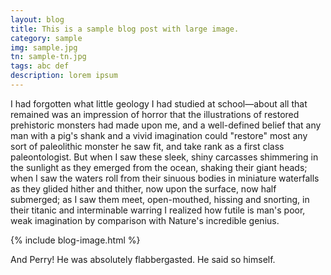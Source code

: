 ```yaml
---
layout: blog
title: This is a sample blog post with large image.
category: sample
img: sample.jpg
tn: sample-tn.jpg
tags: abc def
description: lorem ipsum
---
```

<p>I had forgotten what little geology I had studied at school&mdash;about all that remained was an impression of horror that the illustrations of restored prehistoric monsters had made upon me, and a well-defined belief that any man with a pig's shank and a vivid imagination could "restore" most any sort of paleolithic monster he saw fit, and take rank as a first class paleontologist.  But when I saw these sleek, shiny carcasses shimmering in the sunlight as they emerged from the ocean, shaking their giant heads; when I saw the waters roll from their sinuous bodies in miniature waterfalls as they glided hither and thither, now upon the surface, now half submerged; as I saw them meet, open-mouthed, hissing and snorting, in their titanic and interminable warring I realized how futile is man's poor, weak imagination by comparison with Nature's incredible genius.</p>
{% include blog-image.html %}
<p>And Perry!  He was absolutely flabbergasted.  He said so himself.</p>
